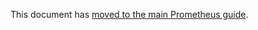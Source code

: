 This document has [moved to the main Prometheus guide](https://www.rabbitmq.com/prometheus.html#detailed-endpoint).
